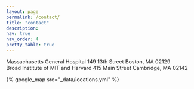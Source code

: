 ```yaml
---
layout: page
permalink: /contact/
title: "contact"
description: 
nav: true
nav_order: 4
pretty_table: true
---
```


<div class="container">
  <div class="row">
    <div class="col">
      Massachusetts General Hospital
      149 13th Street
      Boston, MA 02129 
    </div>
    <div class="col">
      Broad Institute of MIT and Harvard
      415 Main Street
      Cambridge, MA 02142
    </div>
  </div>
</div>

{% google_map src="_data/locations.yml" %}
